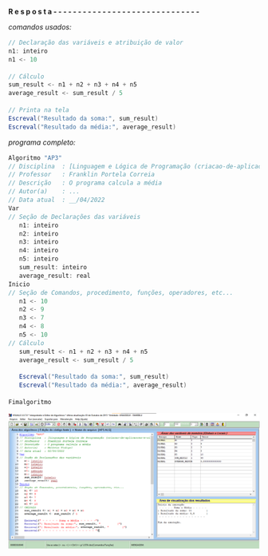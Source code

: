 **R e s p o s t a - - - - - - - - - - - - - - - - - - - - - - - - - - - - - -**

*comandos usados:*
```java
// Declaração das variáveis e atribuição de valor
n1: inteiro
n1 <- 10

// Cálculo
sum_result <- n1 + n2 + n3 + n4 + n5
average_result <- sum_result / 5

// Printa na tela
Escreval("Resultado da soma:", sum_result)
Escreval("Resultado da média:", average_result)
```

*programa completo:*
```java
Algoritmo "AP3"
// Disciplina  : [Linguagem e Lógica de Programação (criacao-de-aplicacoes-e-sistemas)]
// Professor   : Franklin Portela Correia
// Descrição   : O programa calcula a média
// Autor(a)    : ...
// Data atual  : __/04/2022
Var
// Seção de Declarações das variáveis
   n1: inteiro
   n2: inteiro
   n3: inteiro
   n4: inteiro
   n5: inteiro
   sum_result: inteiro
   average_result: real
Inicio
// Seção de Comandos, procedimento, funções, operadores, etc...
   n1 <- 10
   n2 <- 9
   n3 <- 7
   n4 <- 8
   n5 <- 10
// Cálculo
   sum_result <- n1 + n2 + n3 + n4 + n5
   average_result <- sum_result / 5

   Escreval("Resultado da soma:", sum_result)
   Escreval("Resultado da média:", average_result)

Fimalgoritmo
```

![IMAGE](../images/exemple.png)